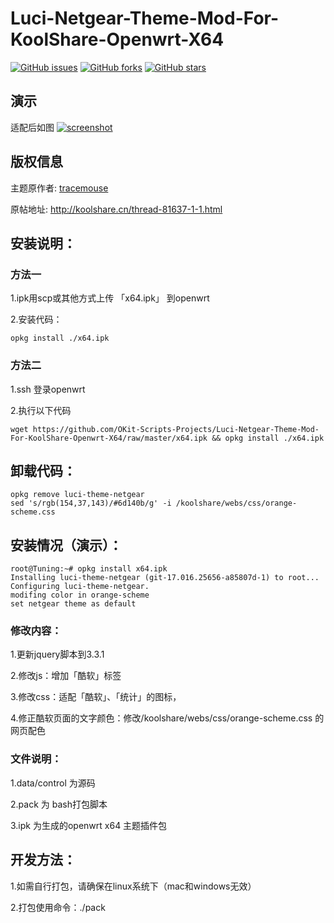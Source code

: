 # Luci-Netgear-Theme-Mod-For-KoolShare-Openwrt-X64

[![GitHub issues](https://img.shields.io/github/issues/OKit-Scripts-Projects/Luci-Netgear-Theme-Mod-For-KoolShare-Openwrt-X64.svg)](https://github.com/OKit-Scripts-Projects/Luci-Netgear-Theme-Mod-For-KoolShare-Openwrt-X64/issues)
[![GitHub forks](https://img.shields.io/github/forks/OKit-Scripts-Projects/Luci-Netgear-Theme-Mod-For-KoolShare-Openwrt-X64.svg)](https://github.com/OKit-Scripts-Projects/Luci-Netgear-Theme-Mod-For-KoolShare-Openwrt-X64/network)
[![GitHub stars](https://img.shields.io/github/stars/OKit-Scripts-Projects/Luci-Netgear-Theme-Mod-For-KoolShare-Openwrt-X64.svg)](https://github.com/OKit-Scripts-Projects/Luci-Netgear-Theme-Mod-For-KoolShare-Openwrt-X64/stargazers)


## 演示
适配后如图
[![screenshot](https://github.com/OKit-Scripts-Projects/Luci-Netgear-Theme-Mod-For-KoolShare-Openwrt-X64/raw/master/screen.jpg "title")](截图)

## 版权信息
主题原作者: [tracemouse](http://koolshare.cn/space-uid-11558.html)

原帖地址:   http://koolshare.cn/thread-81637-1-1.html


## 安装说明：
### 方法一
1.ipk用scp或其他方式上传 「x64.ipk」 到openwrt

2.安装代码：
```
opkg install ./x64.ipk 
```
### 方法二
1.ssh 登录openwrt

2.执行以下代码
```
wget https://github.com/OKit-Scripts-Projects/Luci-Netgear-Theme-Mod-For-KoolShare-Openwrt-X64/raw/master/x64.ipk && opkg install ./x64.ipk
```


## 卸载代码：
```
opkg remove luci-theme-netgear
sed 's/rgb(154,37,143)/#6d140b/g' -i /koolshare/webs/css/orange-scheme.css
```


## 安装情况（演示）：
```
root@Tuning:~# opkg install x64.ipk
Installing luci-theme-netgear (git-17.016.25656-a85807d-1) to root...
Configuring luci-theme-netgear.
modifing color in orange-scheme
set netgear theme as default
```



### 修改内容：
1.更新jquery脚本到3.3.1

2.修改js：增加「酷软」标签

3.修改css：适配「酷软」、「统计」的图标，

4.修正酷软页面的文字颜色：修改/koolshare/webs/css/orange-scheme.css 的网页配色


### 文件说明：
1.data/control 为源码

2.pack 为 bash打包脚本

3.ipk 为生成的openwrt x64 主题插件包


## 开发方法：
1.如需自行打包，请确保在linux系统下（mac和windows无效）

2.打包使用命令：./pack


